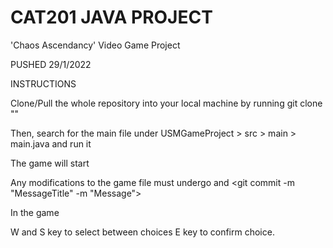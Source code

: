 # CAT201 JAVA PROJECT 

'Chaos Ascendancy'
Video Game Project

PUSHED 29/1/2022

INSTRUCTIONS 

Clone/Pull the whole repository into your local machine by running 
git clone "<reposHttps link>"

Then, search for the main file under USMGameProject > src > main > main.java and run it

The game will start

Any modifications to the game file must undergo <git add> and <git commit -m "MessageTitle" -m "Message">

In the game

W and S key to select between choices E key to confirm choice.